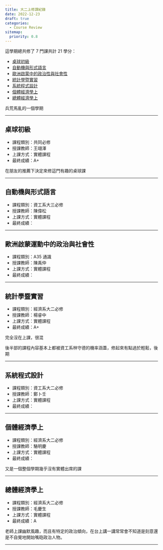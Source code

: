```yaml
---
title: 大二上修課紀錄
date: 2022-12-23
draft: true
categories:
  - Course Review
sitemap:
  priority: 0.8
---
```


這學期總共修了 7 門課共計 21 學分：
* [桌球初級](./#桌球初級)
* [自動機與形式語言](./#自動機與形式語言)
* [歐洲啟蒙中的政治性與社會性](./#歐洲啟蒙中的政治性與社會性)
* [統計學暨實習](./#統計學暨實習)
* [系統程式設計](./#系統程式設計)
* [個體經濟學上](./#個體經濟學上)
* [總體經濟學上](./#總體經濟學上)

兵荒馬亂的一個學期

---

## 桌球初級

* 課程類別：共同必修
* 授課教師：王翊澤
* 上課方式：實體課程
* 最終成績：A+

在朋友的推薦下決定來修這門有趣的桌球課

---

## 自動機與形式語言

* 課程類別：資工系大三必修
* 授課教師：陳偉松
* 上課方式：實體課程
* 最終成績：

---

## 歐洲啟蒙運動中的政治與社會性

* 課程類別：A35 通識
* 授課教師：陳禹仲
* 上課方式：實體課程
* 最終成績：

---

## 統計學暨實習

* 課程類別：經濟系大二必修
* 授課教師：楊睿中
* 上課方式：實體課程
* 最終成績：A+

完全沒在上課，很混

後半部的課程內容基本上都被資工系林守德的機率涵蓋，修起來有點過於輕鬆，後期

---

## 系統程式設計

* 課程類別：資工系大二必修
* 授課教師：鄭卜壬
* 上課方式：實體課程
* 最終成績：



---

## 個體經濟學上

* 課程類別：經濟系大二必修
* 授課教師：駱明慶
* 上課方式：實體課程
* 最終成績：

又是一個整個學期幾乎沒有實體出席的課

---

## 總體經濟學上

* 課程類別：經濟系大二必修
* 授課教師：毛慶生
* 上課方式：實體課程
* 最終成績：A

老師上課幽默風趣，而且有特定的政治傾向，在台上講一講常常會不知道是刻意還是不自覺地開始嘴砲政治人物。

---
